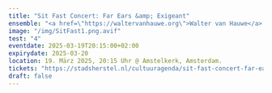 ```yaml
---
title: "Sit Fast Concert: Far Ears &amp; Exigeant"
ensemble: "<a href=\"https://waltervanhauwe.org\">Walter van Hauwe</a> &amp; Paul Schauenburg, <a href= \"https://liubovtitarenko.wordpress.com\">Liubov Titarenko</a>"
image: "/img/SitFast1.png.avif"
test: "4"
eventdate: 2025-03-19T20:15:00+02:00
expirydate: 2025-03-20
location: 19. März 2025, 20:15 Uhr @ Amstelkerk, Amsterdam.
tickets: "https://stadsherstel.nl/cultuuragenda/sit-fast-concert-far-ears-exigeant/"
draft: false
---
```

